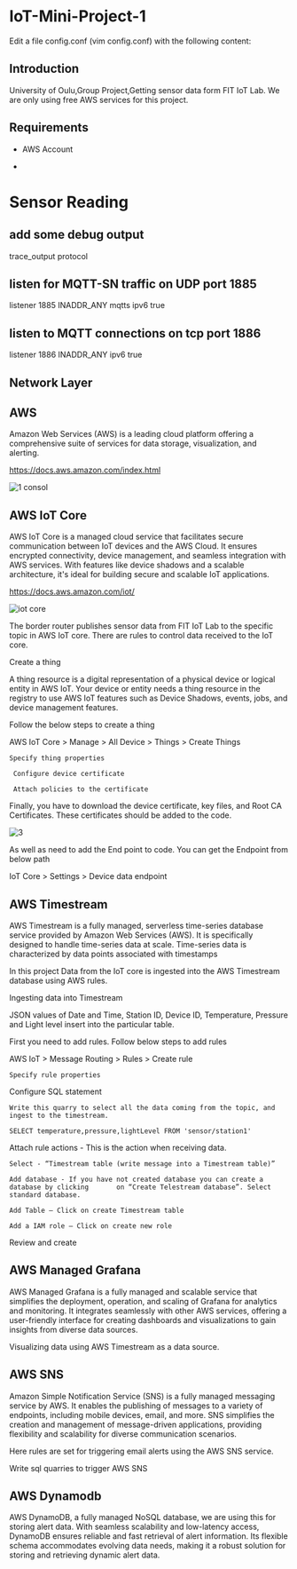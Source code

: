 # IoT-Mini-Project-1

Edit a file config.conf (vim config.conf) with the following content:


## Introduction

University of Oulu,Group Project,Getting sensor data form FIT IoT Lab.
We are only using free AWS services for this project.


## Requirements

- AWS Account

- 


# Sensor Reading

## add some debug output
trace_output protocol
   
## listen for MQTT-SN traffic on UDP port 1885
listener 1885 INADDR_ANY mqtts
  ipv6 true
   
## listen to MQTT connections on tcp port 1886
listener 1886 INADDR_ANY
  ipv6 true

## Network Layer 


## AWS 

Amazon Web Services (AWS) is a leading cloud platform offering a comprehensive suite of services for data storage, visualization, and alerting. 

https://docs.aws.amazon.com/index.html 

![1 consol](https://github.com/shalikadulaj/IoT-Mini-Project-1/assets/58818511/49f29d6d-afdc-4c8c-9ca6-81ae0961c3d6)



## AWS IoT Core

AWS IoT Core is a managed cloud service that facilitates secure communication between IoT devices and the AWS Cloud. It ensures encrypted connectivity, device management, and seamless integration with AWS services. With features like device shadows and a scalable architecture, it's ideal for building secure and scalable IoT applications. 

https://docs.aws.amazon.com/iot/ 


![iot core](https://github.com/shalikadulaj/IoT-Mini-Project-1/assets/58818511/fd9b551f-bc3a-40f5-9816-d71e174e4d57)


The border router publishes sensor data from FIT IoT Lab to the specific topic in AWS IoT core. There are rules to control data received to the IoT core.  

Create a thing 

A thing resource is a digital representation of a physical device or logical entity in AWS IoT. Your device or entity needs a thing resource in the registry to use AWS IoT features such as Device Shadows, events, jobs, and device management features. 

Follow the below steps to create a thing 

AWS IoT Core > Manage > All Device > Things > Create Things 

    Specify thing properties 

	 Configure device certificate 

	 Attach policies to the certificate 

Finally, you have to download the device certificate, key files, and Root CA Certificates. These certificates should be added to the code. 

![3](https://github.com/shalikadulaj/IoT-Mini-Project-1/assets/58818511/df5bf67f-3725-4837-8467-de4bcd8478ba)

As well as need to add the End point to code. You can get the Endpoint from below path 

IoT Core  > Settings > Device data endpoint 

## AWS Timestream 

AWS Timestream is a fully managed, serverless time-series database service provided by Amazon Web Services (AWS). It is specifically designed to handle time-series data at scale. Time-series data is characterized by data points associated with timestamps 

In this project Data from the IoT core is ingested into the AWS Timestream database using AWS rules. 

Ingesting data into Timestream 

JSON values of Date and Time, Station ID, Device ID, Temperature, Pressure and Light level insert into the particular table. 

First you need to add rules. Follow below steps to add rules 

AWS IoT > Message Routing > Rules > Create rule 

	Specify rule properties 

Configure SQL statement 

	Write this quarry to select all the data coming from the topic, and ingest to the timestream. 

	SELECT temperature,pressure,lightLevel FROM 'sensor/station1'    

Attach rule actions - This is the action when receiving data. 

	Select - “Timestream table (write message into a Timestream table)” 

	Add database - If you have not created database you can create a database by clicking 		on “Create Telestream database”. Select standard database. 

	Add Table – Click on create Timestream table 

	Add a IAM role – Click on create new role 

Review and create 


## AWS Managed Grafana

AWS Managed Grafana is a fully managed and scalable service that simplifies the deployment, operation, and scaling of Grafana for analytics and monitoring. It integrates seamlessly with other AWS services, offering a user-friendly interface for creating dashboards and visualizations to gain insights from diverse data sources. 

Visualizing data using AWS Timestream as a data source. 


## AWS SNS

Amazon Simple Notification Service (SNS) is a fully managed messaging service by AWS. It enables the publishing of messages to a variety of endpoints, including mobile devices, email, and more. SNS simplifies the creation and management of message-driven applications, providing flexibility and scalability for diverse communication scenarios. 

 

Here rules are set for triggering email alerts using the AWS SNS service. 

Write sql quarries to trigger AWS SNS 



## AWS Dynamodb

AWS DynamoDB, a fully managed NoSQL database, we are using this for storing alert data. With seamless scalability and low-latency access, DynamoDB ensures reliable and fast retrieval of alert information. Its flexible schema accommodates evolving data needs, making it a robust solution for storing and retrieving dynamic alert data. 

 



